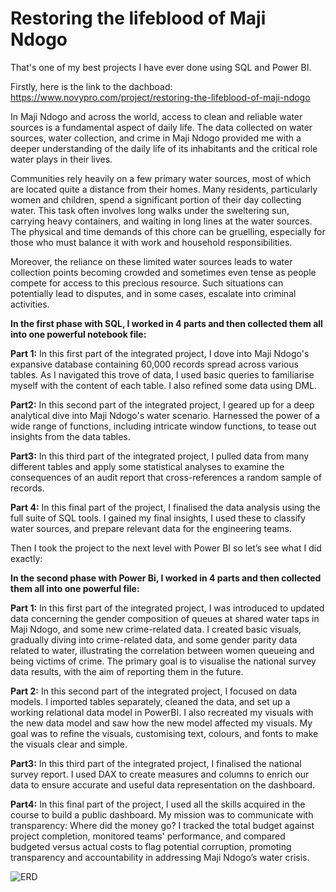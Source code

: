 # Restoring the lifeblood of Maji Ndogo
That's one of my best projects I have ever done using SQL and Power BI.

Firstly, here is the link to the dachboad: https://www.novypro.com/project/restoring-the-lifeblood-of-maji-ndogo


In Maji Ndogo and across the world, access to clean and reliable water sources is a fundamental aspect of daily life. The data collected on water sources, water collection, and crime in Maji Ndogo provided me with a deeper understanding of the daily life of its inhabitants and the critical role water plays in their lives.

Communities rely heavily on a few primary water sources, most of which are located quite a distance from their homes. Many residents, particularly women and children, spend a significant portion of their day collecting water. This task often involves long walks under the sweltering sun, carrying heavy containers, and waiting in long lines at the water sources. The physical and time demands of this chore can be gruelling, especially for those who must balance it with work and household responsibilities.

Moreover, the reliance on these limited water sources leads to water collection points becoming crowded and sometimes even tense as people compete for access to this precious resource. Such situations can potentially lead to disputes, and in some cases, escalate into criminal activities.

**In the first phase with SQL, I worked in 4 parts and then collected them all into one powerful notebook file:**

**Part 1:**
In this first part of the integrated project, I dove into Maji Ndogo's expansive database containing 60,000 records spread across various tables. As I navigated this trove of data, I used basic queries to familiarise myself with the content of each table. I also refined some data using DML.

**Part2:**
In this second part of the integrated project, I geared up for a deep analytical dive into Maji Ndogo's water scenario. Harnessed the power of a wide range of functions, including intricate window functions, to tease out insights from the data tables.

**Part3:**
In this third part of the integrated project, I pulled data from many different tables and apply some statistical analyses to examine the consequences of an audit report that cross-references a random sample of records.

**Part 4:**
In this final part of the project, I finalised the data analysis using the full suite of SQL tools. I gained my  final insights, I used these to classify water sources, and prepare relevant data for the engineering teams.

Then I took the project to the next level with Power BI so let’s see what I did exactly:

**In the second phase with Power Bi, I worked in 4 parts and then collected them all into one powerful file:**

**Part 1:**
In this first part of the integrated project, I was introduced to updated data concerning the gender composition of queues at shared water taps in Maji Ndogo, and some new crime-related data. I created basic visuals, gradually diving into crime-related data, and some gender parity data related to water, illustrating the correlation between women queueing and being victims of crime. The primary goal is to visualise the national survey data results, with the aim of reporting them in the future.

**Part 2:**
In this second part of the integrated project, I focused on data models. I imported tables separately, cleaned the data, and set up a working relational data model in PowerBI. I also recreated my visuals with the new data model and saw how the new model affected my visuals. My goal was to refine the visuals, customising text, colours, and fonts to make the visuals clear and simple.

**Part3:**
In this third part of the integrated project, I finalised the national survey report. I used DAX to create measures and columns to enrich our data to ensure accurate and useful data representation on the dashboard.

**Part4:**
In this final part of the project, I used all the skills acquired in the course to build a public dashboard. My mission was to communicate with transparency: Where did the money go? I tracked the total budget against project completion, monitored teams' performance, and compared budgeted versus actual costs to flag potential corruption, promoting transparency and accountability in addressing Maji Ndogo’s water crisis.

![ERD](https://github.com/ahmedsalah64/Integrated-Project-Maji-Ndogo/assets/115900209/64cdacd3-0c75-464d-8a60-3a047f91a7fd)

